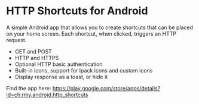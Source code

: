 # HTTP Shortcuts for Android

A simple Android app that allows you to create shortcuts that can be placed on your home screen. Each shortcut, when clicked, triggers an HTTP request.

- GET and POST
- HTTP and HTTPS
- Optional HTTP basic authentication
- Built-in icons, support for Ipack icons and custom icons
- Display response as a toast, or hide it

Find the app here: https://play.google.com/store/apps/details?id=ch.rmy.android.http_shortcuts
